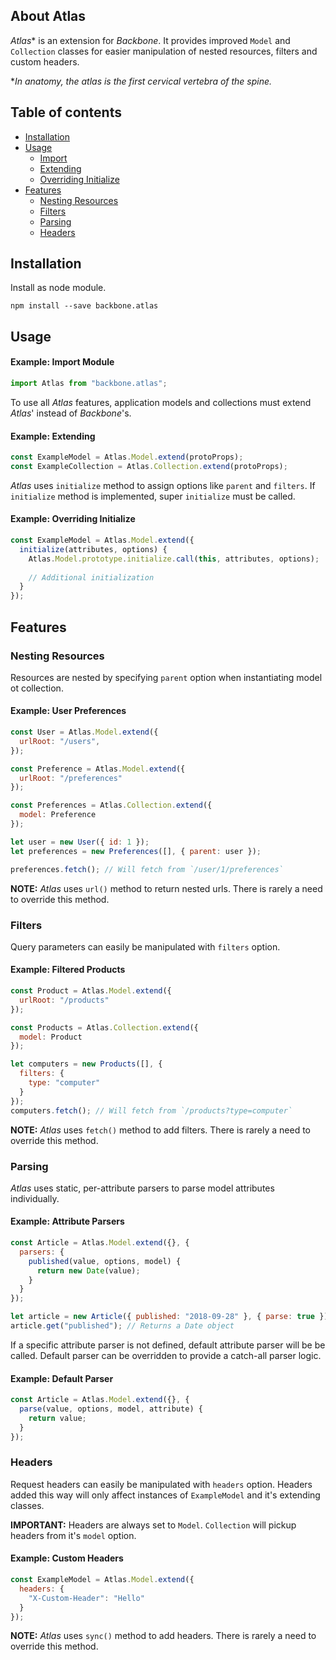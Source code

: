 ## About Atlas

_Atlas_* is an extension for _Backbone_. It provides improved `Model` and `Collection` classes for
easier manipulation of nested resources, filters and custom headers.

*_In anatomy, the atlas is the first cervical vertebra of the spine._

## Table of contents
- [ Installation ](#installation)
- [ Usage ](#usage)
  - [ Import ](#example-import-module)
  - [ Extending ](#example-extending)
  - [ Overriding Initialize ](#example-overriding-initialize)
- [ Features ](#features)
  - [ Nesting Resources ](#nesting-resources)
  - [ Filters ](#filters)
  - [ Parsing ](#parsing)
  - [ Headers ](#headers)

## Installation

Install as node module.
```npm
npm install --save backbone.atlas
```

## Usage

#### Example: Import Module
```javascript
import Atlas from "backbone.atlas";
``` 

To use all _Atlas_ features, application models and collections must extend _Atlas_' instead of _Backbone_'s.

#### Example: Extending
```javascript
const ExampleModel = Atlas.Model.extend(protoProps);
const ExampleCollection = Atlas.Collection.extend(protoProps);
```

_Atlas_ uses `initialize` method to assign options like `parent` and `filters`. If `initialize` method is implemented,
super `initialize` must be called.

#### Example: Overriding Initialize

```javascript
const ExampleModel = Atlas.Model.extend({
  initialize(attributes, options) {
    Atlas.Model.prototype.initialize.call(this, attributes, options);
      
    // Additional initialization
  }
});
```

## Features

### Nesting Resources

Resources are nested by specifying `parent` option when instantiating model ot collection. 

#### Example: User Preferences

```javascript
const User = Atlas.Model.extend({
  urlRoot: "/users",
});

const Preference = Atlas.Model.extend({
  urlRoot: "/preferences"
});

const Preferences = Atlas.Collection.extend({
  model: Preference
});

let user = new User({ id: 1 });
let preferences = new Preferences([], { parent: user });

preferences.fetch(); // Will fetch from `/user/1/preferences`
```
**NOTE:** _Atlas_ uses `url()` method to return nested urls. There is rarely a need to override this method.

### Filters

Query parameters can easily be manipulated with `filters` option.

#### Example: Filtered Products

```javascript
const Product = Atlas.Model.extend({
  urlRoot: "/products"
});

const Products = Atlas.Collection.extend({
  model: Product
});

let computers = new Products([], {
  filters: {
    type: "computer"
  }
});
computers.fetch(); // Will fetch from `/products?type=computer`
```
**NOTE:** _Atlas_ uses `fetch()` method to add filters. There is rarely a need to override this method.

### Parsing

_Atlas_ uses static, per-attribute parsers to parse model attributes individually.

#### Example: Attribute Parsers

```javascript
const Article = Atlas.Model.extend({}, {
  parsers: {
    published(value, options, model) {
      return new Date(value);
    }
  }
});

let article = new Article({ published: "2018-09-28" }, { parse: true });
article.get("published"); // Returns a Date object
```

If a specific attribute parser is not defined, default attribute parser will be be called.
Default parser can be overridden to provide a catch-all parser logic.

#### Example: Default Parser

```javascript
const Article = Atlas.Model.extend({}, {
  parse(value, options, model, attribute) {
    return value;
  }
});
```

### Headers

Request headers can easily be manipulated with `headers` option.
Headers added this way will only affect instances of `ExampleModel` and it's extending classes.

**IMPORTANT:** Headers are always set to `Model`. `Collection` will pickup headers from it's `model` option.

#### Example: Custom Headers

```javascript
const ExampleModel = Atlas.Model.extend({
  headers: {
    "X-Custom-Header": "Hello"
  }
});
```
**NOTE:** _Atlas_ uses `sync()` method to add headers. There is rarely a need to override this method.